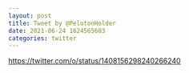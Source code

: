 ```yaml
--- 
layout: post 
title: Tweet by @PelotonHolder 
date: 2021-06-24 1624565603 
categories: twitter 
--- 
```

https://twitter.com/o/status/1408156298240266240